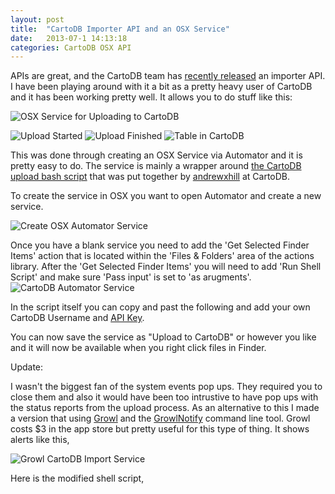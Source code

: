 ```yaml
---
layout: post
title:  "CartoDB Importer API and an OSX Service"
date:   2013-07-1 14:13:18
categories: CartoDB OSX API
---
```


APIs are great, and the CartoDB team has [recently released](http://blog.cartodb.com/post/54101913823/got-files-weve-got-a-import-api) an importer API. I have been playing around with it a bit as a pretty heavy user of CartoDB and it has been working pretty well. It allows you to do stuff like this:

![OSX Service for Uploading to CartoDB](http://www.galenevans.org/images/cartodb_osx_service.png)  

![Upload Started](http://www.galenevans.org/images/upload_started.png)
![Upload Finished](http://www.galenevans.org/images/upload_finished.png)
![Table in CartoDB](http://www.galenevans.org/images/cartodb_table_uploaded.png)

This was done through creating an OSX Service via Automator and it is pretty easy to do. The service is mainly a wrapper around [the CartoDB upload bash script](https://gist.github.com/andrewxhill/5884845) that was put together by [andrewxhill](https://www.github.com/andrewxhill) at CartoDB. 

To create the service in OSX you want to open Automator and create a new service.

![Create OSX Automator Service](http://www.galenevans.org/images/OSX_Automater_Service.png)

Once you have a blank service you need to add the 'Get Selected Finder Items' action that is located within the 'Files & Folders' area of the actions library. After the 'Get Selected Finder Items' you will need to add 'Run Shell Script' and make sure 'Pass input' is set to 'as arugments'.
![CartoDB Automator Service](http://www.galenevans.org/images/CartoDB_Upload_Service_in_Automator.png)

In the script itself you can copy and past the following and add your own CartoDB Username and 
[API Key](http://developers.cartodb.com/documentation/cartodb-apis.html#authentication). 

<script src="https://gist.github.com/gevans22/5900712.js">
</script>

You can now save the service as "Upload to CartoDB" or however you like and it will now be available when you right click files in Finder.

Update:

I wasn't the biggest fan of the system events pop ups. They required you to close them and also it would have been too intrustive to have pop ups with the status reports from the upload process. As an alternative to this I made a version that using [Growl](http://growl.info/) and the [GrowlNotify](http://growl.info/downloads) command line tool. Growl costs $3 in the app store but pretty useful for this type of thing. It shows alerts like this,

![Growl CartoDB Import Service](http://www.galenevans.org/images/grunt_cartodb_import.png)

Here is the modified shell script,

<script src="https://gist.github.com/gevans22/5908507.js">
</script> 